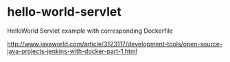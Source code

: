# hello-world-servlet
HelloWorld Servlet example with corresponding Dockerfile

http://www.javaworld.com/article/3123117/development-tools/open-source-java-projects-jenkins-with-docker-part-1.html
